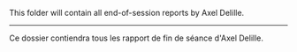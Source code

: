 This folder will contain all end-of-session reports by Axel Delille.
_________________________________________________________________________

Ce dossier contiendra tous les rapport de fin de séance d'Axel Delille.

